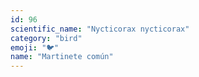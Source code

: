 ```yaml
---
id: 96
scientific_name: "Nycticorax nycticorax"
category: "bird"
emoji: "🐦"
name: "Martinete común"
---
```

